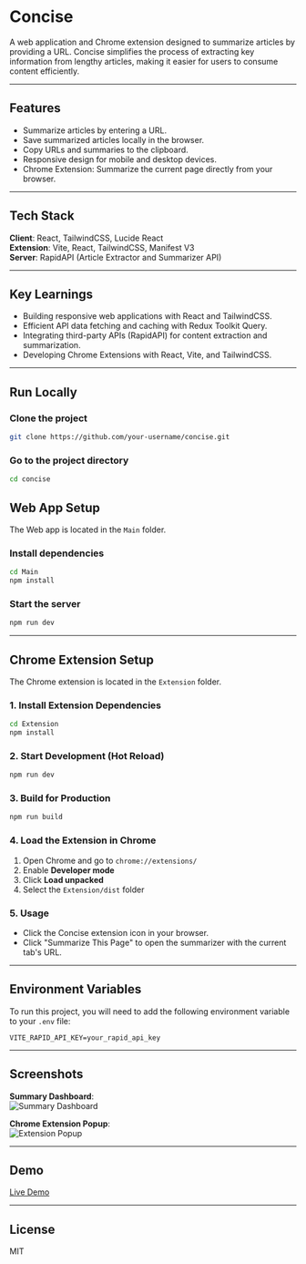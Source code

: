# Concise 
A web application and Chrome extension designed to summarize articles by providing a URL. Concise simplifies the process of extracting key information from lengthy articles, making it easier for users to consume content efficiently.

---

## Features

- Summarize articles by entering a URL.
- Save summarized articles locally in the browser.
- Copy URLs and summaries to the clipboard.
- Responsive design for mobile and desktop devices.
- Chrome Extension: Summarize the current page directly from your browser.

---

## Tech Stack

**Client**: React, TailwindCSS, Lucide React  
**Extension**: Vite, React, TailwindCSS, Manifest V3  
**Server**: RapidAPI (Article Extractor and Summarizer API)

---

## Key Learnings

- Building responsive web applications with React and TailwindCSS.
- Efficient API data fetching and caching with Redux Toolkit Query.
- Integrating third-party APIs (RapidAPI) for content extraction and summarization.
- Developing Chrome Extensions with React, Vite, and TailwindCSS.

---

## Run Locally

### Clone the project

```bash
git clone https://github.com/your-username/concise.git
```

### Go to the project directory

```bash
cd concise
```

## Web App Setup
The Web app is located in the `Main` folder.
### Install dependencies

```bash
cd Main
npm install
```

### Start the server

```bash
npm run dev
```

---

## Chrome Extension Setup

The Chrome extension is located in the `Extension` folder.

### 1. Install Extension Dependencies

```bash
cd Extension
npm install
```

### 2. Start Development (Hot Reload)

```bash
npm run dev
```

### 3. Build for Production

```bash
npm run build
```

### 4. Load the Extension in Chrome

1. Open Chrome and go to `chrome://extensions/`
2. Enable **Developer mode**
3. Click **Load unpacked**
4. Select the `Extension/dist` folder

### 5. Usage

- Click the Concise extension icon in your browser.
- Click "Summarize This Page" to open the summarizer with the current tab's URL.

---

## Environment Variables

To run this project, you will need to add the following environment variable to your `.env` file:

```env
VITE_RAPID_API_KEY=your_rapid_api_key
```

---

## Screenshots
**Summary Dashboard**:  
![Summary Dashboard](https://github.com/user-attachments/assets/d89bf135-6935-41d7-8704-318a92b99524)


**Chrome Extension Popup**:  
![Extension Popup](https://github.com/user-attachments/assets/a1e0c01a-5e4b-481b-baab-2572f85dd9d6)



---

## Demo

[Live Demo](https://concise-iota.vercel.app/)

---

## License

MIT
